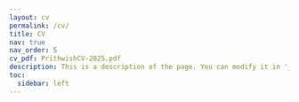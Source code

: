 ```yaml
---
layout: cv
permalink: /cv/
title: CV
nav: true
nav_order: 5
cv_pdf: PrithwishCV-2025.pdf
description: This is a description of the page. You can modify it in '_pages/cv.md'. You can also change or remove the top pdf download button.
toc:
  sidebar: left
---
```

